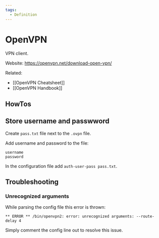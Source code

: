 ```yaml
---
tags:
  - Definition
---
```


# OpenVPN

VPN client.

Website: <https://openvpn.net/download-open-vpn/>

Related:

- [[OpenVPN Cheatsheet]]
- [[OpenVPN Handbook]]

## HowTos

## Store username and passwword

Create `pass.txt` file next to the `.ovpn` file.

Add username and password to the file:

```
username
password
```

In the configuration file add `auth-user-pass pass.txt`.

## Troubleshooting

### Unrecognized arguments

While parsing the config file this error is thrown:

```
** ERROR ** /bin/openvpn2: error: unrecognized arguments: --route-delay 4
```

Simply comment the config line out to resolve this issue.
